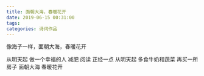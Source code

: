 ```yaml
---
title: 面朝大海，春暖花开
date: 2019-06-15 00:31:00
tags:
categories: 诗词作品
---
```


像海子一样，面朝大海，春暖花开

<!-- more -->

<link rel="stylesheet" href="/css/poem.css">

<p class="poem">
从明天起
做一个幸福的人
减肥 阅读 正经一点
从明天起
多食牛奶和蔬菜
再买一所房子
面朝大海 春暖花开

</p>